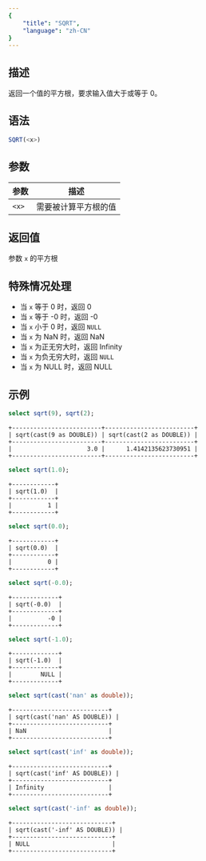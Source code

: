 ```yaml
---
{
    "title": "SQRT",
    "language": "zh-CN"
}
---
```


## 描述

返回一个值的平方根，要求输入值大于或等于 0。

## 语法

```sql
SQRT(<x>)
```

## 参数

| 参数 | 描述 |
| -- | -- |
| `<x>` | 需要被计算平方根的值 |

## 返回值

参数 `x` 的平方根

## 特殊情况处理

- 当 `x` 等于 0 时，返回 0
- 当 `x` 等于 -0 时，返回 -0
- 当 `x` 小于 0 时，返回 `NULL`
- 当 `x` 为 NaN 时，返回 NaN
- 当 `x` 为正无穷大时，返回 Infinity
- 当 `x` 为负无穷大时，返回 `NULL`
- 当 `x` 为 NULL 时，返回 NULL

## 示例

```sql
select sqrt(9), sqrt(2);
```

```text
+-------------------------+-------------------------+
| sqrt(cast(9 as DOUBLE)) | sqrt(cast(2 as DOUBLE)) |
+-------------------------+-------------------------+
|                     3.0 |      1.4142135623730951 |
+-------------------------+-------------------------+
```

```sql
select sqrt(1.0);
```

```text
+------------+
| sqrt(1.0)  |
+------------+
|          1 |
+------------+
```

```sql
select sqrt(0.0);
```

```text
+------------+
| sqrt(0.0)  |
+------------+
|          0 |
+------------+
```

```sql
select sqrt(-0.0);
```

```text
+-------------+
| sqrt(-0.0)  |
+-------------+
|          -0 |
+-------------+
```

```sql
select sqrt(-1.0);
```

```text
+-------------+
| sqrt(-1.0)  |
+-------------+
|        NULL |
+-------------+
```

```sql
select sqrt(cast('nan' as double));
```

```text
+---------------------------+
| sqrt(cast('nan' AS DOUBLE)) |
+---------------------------+
| NaN                       |
+---------------------------+
```

```sql
select sqrt(cast('inf' as double));
```

```text
+---------------------------+
| sqrt(cast('inf' AS DOUBLE)) |
+---------------------------+
| Infinity                  |
+---------------------------+
```

```sql
select sqrt(cast('-inf' as double));
```

```text
+----------------------------+
| sqrt(cast('-inf' AS DOUBLE)) |
+----------------------------+
| NULL                       |
+----------------------------+
```
